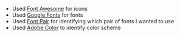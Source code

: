- Used [Font Awesome](https://fontawesome.com/) for icons
- Used [Google Fonts](https://fonts.google.com/) for fonts
- Used [Font Pair](https://www.fontpair.co/) for identifying which pair of fonts I wanted to use
- Used [Adobe Color](https://color.adobe.com/explore) to identify color scheme